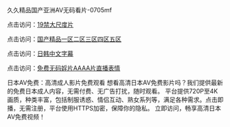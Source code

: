 久久精品国产亚洲AV无码看片-0705mf

点击访问：<a href="https://rtj-3zo.pages.dev/">19禁大尺度片</a>

点击访问：<a href="https://vassv.pages.dev/">国产精品一区二区三区四区五区</a>

点击访问：<a href="https://gsd-agv.pages.dev/">日韩中文字幕</a>

点击访问：<a href="https://gda-c7m.pages.dev/">免费无码婬片AAAA片直播表情</a>

日本AV免费：高清成人影片免费观看
想看高清日本AV免费影片吗？我们提供最新的免费日本成人内容，无需付费、无广告打扰，随时观看。
平台提供720P至4K画质，种类丰富，包括制服诱惑、情侣互动、熟女系列等，满足各种需求。点击即播，无需注册，平台使用HTTPS加密，保障你的隐私。
立即访问，畅享高清日本AV免费视频！

<span style="display:none;">[Canonical link](）</span>


